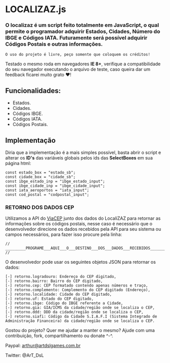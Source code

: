 # LOCALIZAZ.js
### O localizaz é um script feito totalmente em JavaScript, o qual permite o programador adquirir Estados, Cidades, Número do IBGE e Códigos IATA. Futuramente será possível adquirir Códigos Postais e outras informações.
```O uso do projeto é livre, peço somente que coloquem os créditos!```

Testado o mesmo roda em navegadores **IE 8+**, verifique a compatibilidade do seu navegador executando o arquivo de teste, caso queira dar um feedback ficarei muito grato ♥!


## Funcionalidades:
- Estados.
- Cidades.
- Códigos IBGE.
- Códigos IATA.
- Códigos Postais.


## Implementação
Diria que a implementação é a mais simples possível, basta abrir o script e alterar os **ID's** das variáveis globais pelos ids das **SelectBoxes** em sua página html:

```
const estado_box = "estado_sb";
const cidade_box = "cidade_sb";
const ibge_estado_inp = "ibge_estado_input";
const ibge_cidade_inp = "ibge_cidade_input";
const iata_aeroportos = "iata_input";
const cod_postal = "codpostal_input";
```

### RETORNO DOS DADOS CEP
Utilizamos a API do [ViaCEP](https://www.viacep.com.br/) junto dos dados do LocaliZAZ para retornar as informações sobre os códigos postais, nesse caso é necessário que o desenvolvedor direcione os dados recebidos pela API para seu sistema ou campos necessários, para fazer isso procure pela linha:

```
// _________PROGRAME___AQUI___O___DESTINO___DOS___DADOS___RECEBIDOS_________ //
```

O desenvolvedor pode usar os seguintes objetos JSON para retornar os dados:

```
[-] retorno.logradouro: Endereço do CEP digitado,
[-] retorno.bairro: Bairro do CEP digitado,
[-] retorno.cep: CEP formatado contendo apenas números e traço,
[-] retorno.complemento: Complemento do CEP digitado (Endereço),
[-] retorno.localidade: Cidade do CEP digitado,
[-] retorno.uf: Estado do CEP digitado,
[-] retorno.ibge: Código do IBGE referente a Cidade,
[-] retorno.gia: GIA/ICMS da cidade/região onde se localiza o CEP,
[-] retorno.ddd: DDD da cidade/região onde se localiza o CEP,
[-] retorno.siafi: Código da Cidade S.I.A.F.I (Sistema Integrado de Administração Financeira) da cidade/região onde se localiza o CEP.
```

Gostou do projeto? Quer me ajudar a manter o mesmo? Ajude com uma contribuição, fork, compartilhamento ou donate ^-^.


Paypal: arthur@artdslgames.com.br

Twitter: @ArT_DsL
